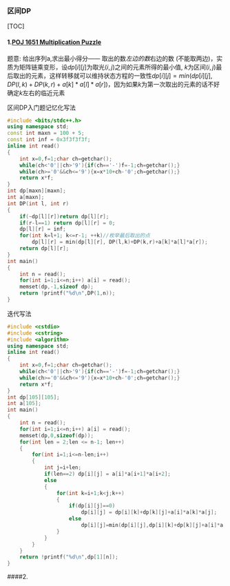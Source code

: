 ### 区间DP

[TOC]

####   1.[POJ 1651 Multiplication Puzzle ](http://poj.org/problem?id=1651)

题意: 给出序列a,求出最小得分—— 取出的数*左边的数*右边的数 (不能取两边)，实质为矩阵链乘变形，设$dp[i][j]$为取光$(i,j)$之间的元素所得的最小值, $k$为区间$(i,j)$最后取出的元素，这样转移就可以维持状态方程的一致性$dp[i][j]=min(dp[i][j], DP(l,k)+DP(k,r)+a[k]*a[l]*a[r])$，因为如果$k$为第一次取出的元素的话不好确定$k$左右的临近元素

区间DP入门题记忆化写法

```cpp
#include <bits/stdc++.h>
using namespace std;
const int maxn = 100 + 5;
const int inf = 0x3f3f3f3f;
inline int read()
{
    int x=0,f=1;char ch=getchar();
    while(ch<'0'||ch>'9'){if(ch=='-')f=-1;ch=getchar();}
    while(ch>='0'&&ch<='9'){x=x*10+ch-'0';ch=getchar();}
    return x*f;
}
int dp[maxn][maxn];
int a[maxn];
int DP(int l, int r)
{
    if(~dp[l][r])return dp[l][r];
    if(r-l==1) return dp[l][r] = 0;
    dp[l][r] = inf;
    for(int k=l+1; k<=r-1; ++k)//枚举最后取出的点
        dp[l][r] = min(dp[l][r], DP(l,k)+DP(k,r)+a[k]*a[l]*a[r]);
    return dp[l][r];
}
int main()
{
    int n = read();
    for(int i=1;i<=n;i++) a[i] = read();
    memset(dp,-1,sizeof dp);
    return !printf("%d\n",DP(1,n));
}
```

迭代写法

```cpp
#include <cstdio>
#include <cstring>
#include <algorithm>
using namespace std;
inline int read()
{
    int x=0,f=1;char ch=getchar();
    while(ch<'0'||ch>'9'){if(ch=='-')f=-1;ch=getchar();}
    while(ch>='0'&&ch<='9'){x=x*10+ch-'0';ch=getchar();}
    return x*f;
}
int dp[105][105];
int a[105];
int main()
{
    int n = read();
    for(int i=1;i<=n;i++) a[i] = read();
    memset(dp,0,sizeof(dp));
    for(int len = 2;len <= n-1; len++)
    {
        for(int i=1;i<=n-len;i++)
        {
            int j=i+len;
            if(len==2) dp[i][j] = a[i]*a[i+1]*a[i+2];
            else
            {
                for(int k=i+1;k<j;k++)
                {
                    if(dp[i][j]==0)
                        dp[i][j] = dp[i][k]+dp[k][j]+a[i]*a[k]*a[j];
                    else
                        dp[i][j]=min(dp[i][j],dp[i][k]+dp[k][j]+a[i]*a[j]*a[k]);
                }
            }
        }
    }
    return !printf("%d\n",dp[1][n]);
}
```

####2. 





